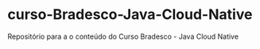 # curso-Bradesco-Java-Cloud-Native
Repositório para a o conteúdo do Curso Bradesco - Java Cloud Native
